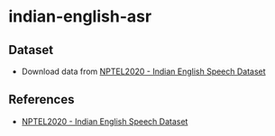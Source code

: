 # indian-english-asr

## Dataset
- Download data from [NPTEL2020 - Indian English Speech Dataset](https://github.com/AI4Bharat/NPTEL2020-Indian-English-Speech-Dataset)
  
## References
- [NPTEL2020 - Indian English Speech Dataset](https://github.com/AI4Bharat/NPTEL2020-Indian-English-Speech-Dataset)
